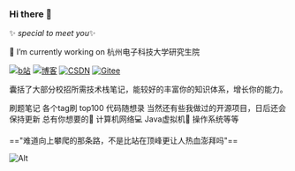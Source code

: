 ### Hi there 👋

✨ _special to meet you_✨


🔭 I’m currently working on 杭州电子科技大学研究生院

 <a href="https://space.bilibili.com/258336762"><img src="https://img.shields.io/badge/Bilibili-Bilibili-red" alt="b站"></a>
 <a href="http://www.onlyicanstopmyself.top/"><img src="https://img.shields.io/badge/blog-http%3A%2F%2Fwww.onlyicanstopmyself.top%2F-green" alt="博客"></a>
 <a href="https://blog.csdn.net/zzzzzzzzzzzyt?spm=1000.2115.3001.5343"><img src="https://img.shields.io/badge/CSDN-CSDN-blueviolet" alt="CSDN"></a>
 <a href="https://gitee.com/zeng-yangtian"><img src="https://img.shields.io/badge/%E7%A0%81%E4%BA%91-Gitee-important" alt="Gitee"></a>

囊括了大部分校招所需技术栈笔记，能较好的丰富你的知识体系，增长你的能力。

刷题笔记 各个tag刷 top100 代码随想录 当然还有些我做过的开源项目，日后还会保持更新 总有你想要的🤭
计算机网络💻 Java虚拟机📕 操作系统等等

=="难道向上攀爬的那条路，不是比站在顶峰更让人热血澎拜吗"==


![Alt](https://repobeats.axiom.co/api/embed/e19a23ac32abb2e860c02d1003c848b001c63b2b.svg "Repobeats analytics image")

